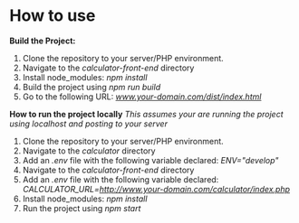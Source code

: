 # How to use

**Build the Project:**
 1. Clone the repository to your server/PHP environment.
 2. Navigate to the *calculator-front-end* directory
 3. Install node_modules: *npm install*
 4. Build the project using *npm run build*
 5. Go to the following URL: *www.your-domain.com/dist/index.html*

**How to run the project locally**
*This assumes your are running the project using localhost and posting to your server*

 1. Clone the repository to your server/PHP environment.
 2. Navigate to the *calculator* directory
 3. Add an _.env_ file with the following variable declared: *ENV="develop"*
 4. Navigate to the *calculator-front-end* directory
 5. Add an _.env_ file with the following variable declared: *CALCULATOR_URL=http://www.your-domain.com/calculator/index.php*
 6. Install node_modules: *npm install*
 7. Run the project using *npm start*